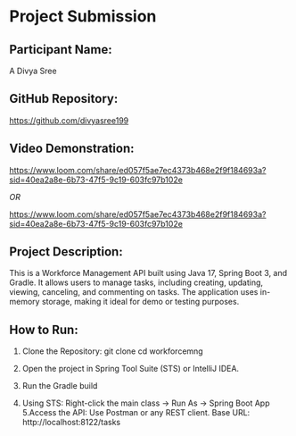 # Project Submission

## Participant Name:
A Divya Sree

## GitHub Repository:
https://github.com/divyasree199

## Video Demonstration:
https://www.loom.com/share/ed057f5ae7ec4373b468e2f9f184693a?sid=40ea2a8e-6b73-47f5-9c19-603fc97b102e

*OR*

https://www.loom.com/share/ed057f5ae7ec4373b468e2f9f184693a?sid=40ea2a8e-6b73-47f5-9c19-603fc97b102e



## Project Description:
This is a Workforce Management API built using Java 17, Spring Boot 3, and Gradle. 
It allows users to manage tasks, including creating, updating, viewing, canceling, and commenting on tasks. 
The application uses in-memory storage, making it ideal for demo or testing purposes.

## How to Run:
1. Clone the Repository:  git clone <your-repo-url>
cd workforcemng
 
2. Open the project in Spring Tool Suite (STS) or IntelliJ IDEA.
3. Run the Gradle build
4. Using STS: Right-click the main class → Run As → Spring Boot App
5.Access the API:
Use Postman or any REST client.
Base URL: http://localhost:8122/tasks
